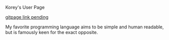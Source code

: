 Korey's User Page

[gitpage link pending](https://github.com/)

My favorite programming language aims to be simple and human readable, but is famously keen for the exact opposite.